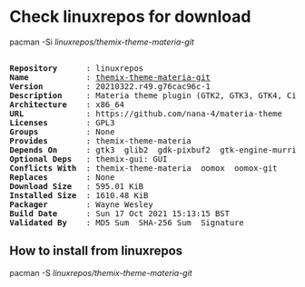 # Check linuxrepos for download

pacman -Si *linuxrepos/themix-theme-materia-git*

<div class="highlight"><pre class="highlight"><text>
<b>Repository</b>      : linuxrepos
<b>Name</b>            : <a href="../../x86_64/themix-theme-materia-git-20210322.r49.g76cac96c-1-x86_64.pkg.tar.zst">themix-theme-materia-git</a>
<b>Version</b>         : 20210322.r49.g76cac96c-1
<b>Description</b>     : Materia theme plugin (GTK2, GTK3, GTK4, Cinnamon, GNOME, Metacity, Unity, Xfwm) for Themix GUI designer. Have a hack for HiDPI in GTK2.
<b>Architecture</b>    : x86_64
<b>URL</b>             : https://github.com/nana-4/materia-theme
<b>Licenses</b>        : GPL3
<b>Groups</b>          : None
<b>Provides</b>        : themix-theme-materia
<b>Depends On</b>      : gtk3  glib2  gdk-pixbuf2  gtk-engine-murrine  gtk-engines  gnome-themes-extra  sassc  sed  findutils  grep  parallel  meson  optipng  inkscape
<b>Optional Deps</b>   : themix-gui: GUI
<b>Conflicts With</b>  : themix-theme-materia  oomox  oomox-git
<b>Replaces</b>        : None
<b>Download Size</b>   : 595.01 KiB
<b>Installed Size</b>  : 1610.48 KiB
<b>Packager</b>        : Wayne Wesley <wayne6324@gmail.com>
<b>Build Date</b>      : Sun 17 Oct 2021 15:13:15 BST
<b>Validated By</b>    : MD5 Sum  SHA-256 Sum  Signature
</text></pre></div>

## How to install from linuxrepos

pacman -S *linuxrepos/themix-theme-materia-git*

